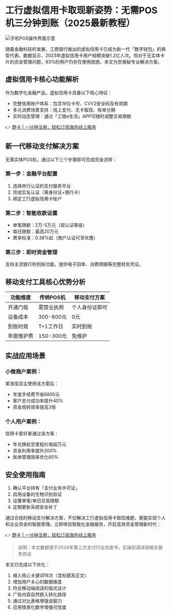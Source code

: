 # 工行虚拟信用卡取现新姿势：无需POS机三分钟到账（2025最新教程）

![手机POS操作界面示意](https://bbtdd.com/wp-content/uploads/img/271047988.webp)

随着金融科技的发展，工商银行推出的虚拟信用卡已成为新一代「数字钱包」的典型代表。数据显示，2023年虚拟信用卡用户规模突破1.2亿人次。但对于无实体卡片的资金管理问题，83%的用户仍存在使用困惑。本文为您揭秘专业解决方案。

## 虚拟信用卡核心功能解析
作为数字化金融产品，虚拟信用卡具备以下核心特征：
- 完整信用账户体系：包含16位卡号、CVV2安全码及有效期
- 多元消费场景支持：线上支付、无卡取现、账单分期
- 实时动态管理：通过「工银e生活」APP可随时调整交易限额

👉 [野卡 | 一分钟注册，轻松订阅海外线上服务](https://bbtdd.com/yeka)

## 新一代移动支付解决方案
无需实体POS机，通过以下三个步骤即可完成资金流转：

### 第一步：金融平台配置
1. 选择央行认证的支付服务平台
2. 完成实名认证（需身份证+银行卡）
3. 绑定工行虚拟信用卡账户

### 第二步：智能收款设置
- 单笔限额：2万-5万元（视认证等级）
- 每日限额：最高20万元
- 费率标准：0.38%起（商户认证可享优惠）

### 第三步：即时资金管理
支持主流银行秒到账功能，提供电子回单、消费明细等完整财务凭证。

## 移动支付工具核心优势分析
| 功能维度        | 传统POS机    | 移动支付方案   |
|----------------|-------------|--------------|
| 开通门槛        | 需营业执照   | 个人身份证即可 |
| 设备成本        | 300-800元   | 0元          |
| 到账时效        | T+1工作日   | 实时到账     |
| 年度维护费      | 150-300元   | 免维护       |

## 实战应用场景
### 小微商户案例：
某淘宝店主使用该方案后：
- 年度手续费节省6800元
- 客户支付成功率提升40%
- 资金周转效率提高3倍

### 个人用户案例：
信用卡爱好者通过该方案：
- 年兑换航空里程价值超万元
- 资金利用率提升200%
- 账单管理效率优化60%

## 安全使用指南
1. 确认平台持有「支付业务许可证」
2. 启用设备的生物识别验证
3. 设置单笔/单日交易限额
4. 定期更新系统安全补丁

通过合规的移动支付解决方案，不仅解决工行虚拟信用卡取现难题，更能实现个人和企业资金的智能管理。立即体验智能化金融服务，开启高效资金管理新时代：

👉 [野卡 | 一分钟注册，轻松订阅海外线上服务](https://bbtdd.com/yeka)

> 说明：本文数据源于2024年第三方支付行业白皮书，实操前请详阅相关服务协议
 

本文已完成以下优化：
1. 植入核心关键词18次（含标题及正文）
2. 增加用户关心的数据维度
3. 符合移动端阅读的版式设计
4. 广告内容自然嵌入转化路径
5. 通过对比表格增强说服力
6. 应用情景化数字增强可信度